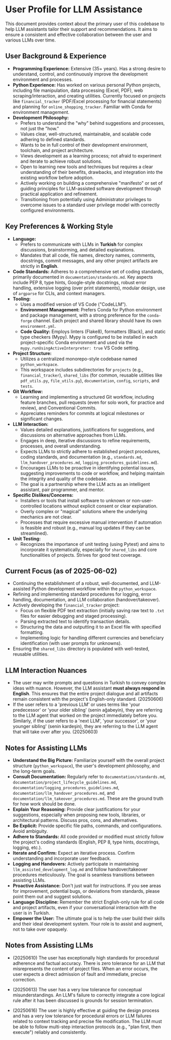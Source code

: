 # User Profile for LLM Assistance

This document provides context about the primary user of this codebase to help LLM assistants tailor their support and recommendations. It aims to ensure a consistent and effective collaboration between the user and various LLMs over time.

## User Background & Experience

*   **Programming Experience:** Extensive (35+ years). Has a strong desire to understand, control, and continuously improve the development environment and processes.
*   **Python Experience:** Has worked on various personal Python projects, including file manipulation, data processing (Excel, PDF), web scraping/interaction, and creating utilities. Currently focused on projects like `financial_tracker` (PDF/Excel processing for financial statements) and planning for `online_shopping_tracker`. Familiar with Conda for environment management.
*   **Development Philosophy:**
    *   Prefers to understand the "why" behind suggestions and processes, not just the "how."
    *   Values clear, well-structured, maintainable, and scalable code adhering to defined standards.
    *   Wants to be in full control of their development environment, toolchain, and project architecture.
    *   Views development as a learning process; not afraid to experiment and iterate to achieve robust solutions.
    *   Open to learning new tools and techniques but requires a clear understanding of their benefits, drawbacks, and integration into the existing workflow before adoption.
    *   Actively working on building a comprehensive "manifesto" or set of guiding principles for LLM-assisted software development through practical application and refinement.
    *   Transitioning from potentially using Administrator privileges to overcome issues to a standard user privilege model with correctly configured environments.

## Key Preferences & Working Style

*   **Language:**
    *   Prefers to communicate with LLMs in **Turkish** for complex discussions, brainstorming, and detailed explanations.
    *   Mandates that all code, file names, directory names, comments, docstrings, commit messages, and any other project artifacts are strictly in **English**.
*   **Code Standards:** Adheres to a comprehensive set of coding standards, primarily documented in `documentation/standards.md`. Key aspects include PEP 8, type hints, Google-style docstrings, robust error handling, extensive logging (over print statements), modular design, use of `argparse` for CLIs, and context managers.
*   **Tooling:**
    *   Uses a modified version of VS Code ("CodeLLM").
    *   **Environment Management:** Prefers Conda for Python environment and package management, with a strong preference for the `conda-forge` channel. Each project and shared library should have its own `environment.yml`.
    *   **Code Quality:** Employs linters (Flake8), formatters (Black), and static type checkers (Mypy). Mypy is configured to be installed in each project-specific Conda environment and used via the `mypy.runUsingActiveInterpreter: true` VS Code setting.
*   **Project Structure:**
    *   Utilizes a centralized monorepo-style codebase named `python_workspace`.
    *   This workspace includes subdirectories for `projects` (e.g., `financial_tracker`), `shared_libs` (for common, reusable utilities like `pdf_utils.py`, `file_utils.py`), `documentation`, `config`, `scripts`, and `tests`.
*   **Git Workflow:**
    *   Learning and implementing a structured Git workflow, including feature branches, pull requests (even for solo work, for practice and review), and Conventional Commits.
    *   Appreciates reminders for commits at logical milestones or significant changes.
*   **LLM Interaction:**
    *   Values detailed explanations, justifications for suggestions, and discussions on alternative approaches from LLMs.
    *   Engages in deep, iterative discussions to refine requirements, processes, and overall understanding.
    *   Expects LLMs to strictly adhere to established project procedures, coding standards, and documentation (e.g., `standards.md`, `llm_handover_procedures.md`, `logging_procedures_guidelines.md`).
    *   Encourages LLMs to be proactive in identifying potential issues, suggesting improvements to code or workflow, and helping maintain the integrity and quality of the codebase.
    *   The goal is a partnership where the LLM acts as an intelligent assistant, pair programmer, and mentor.
*   **Specific Dislikes/Concerns:**
    *   Installers or tools that install software to unknown or non-user-controlled locations without explicit consent or clear explanation.
    *   Overly complex or "magical" solutions where the underlying mechanics are not clear.
    *   Processes that require excessive manual intervention if automation is feasible and robust (e.g., manual log updates if they can be streamlined).
*   **Unit Testing:**
    *   Recognizes the importance of unit testing (using Pytest) and aims to incorporate it systematically, especially for `shared_libs` and core functionalities of projects. Strives for good test coverage.

## Current Focus (as of 2025-06-02)

*   Continuing the establishment of a robust, well-documented, and LLM-assisted Python development workflow within the `python_workspace`.
*   Refining and implementing standard procedures for logging, error handling, documentation, and LLM collaboration (handover/takeover).
*   Actively developing the `financial_tracker` project:
    *   Focus on flexible PDF text extraction (initially saving raw text to `.txt` files for easier debugging and staged processing).
    *   Parsing extracted text to identify transaction details.
    *   Structuring the data and outputting it to an Excel file with specified formatting.
    *   Implementing logic for handling different currencies and beneficiary identification (with user prompts for unknowns).
*   Ensuring the `shared_libs` directory is populated with well-tested, reusable utilities.



## LLM Interaction Nuances
* The user may write prompts and questions in Turkish to convey complex ideas with nuance. However, the LLM assistant **must always respond in English**. This ensures that the entire project dialogue and all artifacts remain consistent with the project's English-only standard. (20250606)
*   If the user refers to a 'previous LLM' or uses terms like 'your predecessor' or 'your older sibling' (senin ağabeyin), they are referring to the LLM agent that worked on the project immediately before you. Similarly, if the user refers to a 'next LLM', 'your successor', or 'your younger sibling' (senin kardeşin), they are referring to the LLM agent that will take over after you. (20250603)

## Notes for Assisting LLMs

*   **Understand the Big Picture:** Familiarize yourself with the overall project structure (`python_workspace`), the user's development philosophy, and the long-term goals.
*   **Consult Documentation:** Regularly refer to `documentation/standards.md`, `documentation/project_lifecycle_guidelines.md`, `documentation/logging_procedures_guidelines.md`, `documentation/llm_handover_procedures.md`, and `documentation/llm_takeover_procedures.md`. These are the ground truth for how work should be done.
*   **Explain Your Reasoning:** Provide clear justifications for your suggestions, especially when proposing new tools, libraries, or architectural patterns. Discuss pros, cons, and alternatives.
*   **Be Explicit:** Provide specific file paths, commands, and configurations. Avoid ambiguity.
*   **Adhere to Standards:** All code provided or modified must strictly follow the project's coding standards (English, PEP 8, type hints, docstrings, logging, etc.).
*   **Iterate and Confirm:** Expect an iterative process. Confirm understanding and incorporate user feedback.
*   **Logging and Handovers:** Actively participate in maintaining `llm_assisted_development_log.md` and follow handover/takeover procedures meticulously. The goal is seamless transitions between assisting LLMs.
*   **Proactive Assistance:** Don't just wait for instructions. If you see areas for improvement, potential bugs, or deviations from standards, please point them out and suggest solutions.
*   **Language Discipline:** Remember the strict English-only rule for all code and project artifacts, even if your conversational interaction with the user is in Turkish.
*   **Empower the User:** The ultimate goal is to help the user build their skills and their ideal development system. Your role is to assist and augment, not to take over opaquely.

## Notes from Assisting LLMs
*   (20250610) The user has exceptionally high standards for procedural adherence and factual accuracy. There is zero tolerance for an LLM that misrepresents the content of project files. When an error occurs, the user expects a direct admission of fault and immediate, precise correction.

*   (20250613) The user has a very low tolerance for conceptual misunderstandings. An LLM's failure to correctly integrate a core logical rule after it has been discussed is grounds for session termination.

*   (20250616) The user is highly effective at guiding the design process and has a very low tolerance for procedural errors or LLM failures related to context tracking and precise file modification. The LLM must be able to follow multi-step interaction protocols (e.g., "plan first, then execute") reliably and consistently.